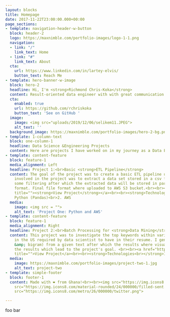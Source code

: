 ```yaml
---
layout: blocks
title: Homepage
date: 2017-11-22T23:00:00.000+00:00
page_sections:
- template: navigation-header-w-button
  block: header-2
  logo: https://maxnimble.com/portfolio-images/logo-1-1.png
  navigation:
  - link: "/"
    link_text: Home
  - link: "#"
    link_text: About
  cta:
    url: https://www.linkedin.com/in/lartey-elvis/
    button_text: Reach Me
- template: hero-banner-w-image
  block: hero-2
  headline: Hi, I'm <strong>Richmond Chris-Koka</strong>
  content: Result-oriented data engineer with with great communication skills and a background in Pharmacy. I am a highly analytical person with strong apt for learning and collaborative skills, detail oriented and possess the ability to adapt quickly in the fast-paced tech sapce. Looking to apply my knowledge in data engineering extensively to solve problems pertaining to data infrastructure.
  cta:
    enabled: true
    url: https://github.com/rchriskoka
    button_text: 'See on GitHub '
  image:
    image: <img src="uploads/2019/12/06/selikem11.JPEG">
    alt_text: ''
  background_image: https://maxnimble.com/portfolio-images/hero-2-bg.png
- template: 1-column-text
  block: one-column-1
  headline: Data Science &Engineering Projects
  content: Here are projects I have worked on in my journey as a Data Engineer and Scientist. All these are also available on github.
- template: content-feature
  block: feature-1
  media_alignment: Left
  headline: Project 1:<br>Basic <strong>ETL Pipeline</strong>
  content: The goal of the project was to create a basic ETL pipeline using. The tasks
    involved in the project was to extract a data set stored in a csv format and do
    some filtering after which the extracted data will be stored in parquet and json(gzip)
    format. Final file format where uploaded to AWS S3 bucket.<br><br><a href="https://github.com/Elvis2131/project-1"
    title=""><strong>View Project</strong></a><br><br><strong>Technologies:<br></strong>1.
    Python (Pandas)<br>2. AWS
  media:
    image: <img src = "">
    alt_text: 'Project One: Python and AWS'
- template: content-feature
  block: feature-1
  media_alignment: Right
  headline: Project 2:<br>Batch Processing for <strong>Data Mining</strong>
  content: This project was to investigate the top keywords within various cities
    in the US required by data scientist to have in their resume. I generated n-grams(unigram
    &amp; bigram) from a given text after which the results where visualized to compare
    the results which lead to the project's goal. <br><br><a href="https://github.com/Elvis2131/project-2"
    title="">View Project</a><br><br><strong>Technologies<br></strong>1. Python (PySpark)<br><br>
  media:
    image: https://maxnimble.com/portfolio-images/project-two-1.jpg
    alt_text: project-two
- template: simple-footer
  block: footer-1
  content: Made with ❤︎ from Ghana!<br><br><img src="https://img.icons8.com/android/24/000000/linkedin.png">      <img
    src="https://img.icons8.com/material-rounded/24/000000/filled-sent.png">       <img
    src="https://img.icons8.com/metro/26/000000/twitter.png">

---
```

foo bar